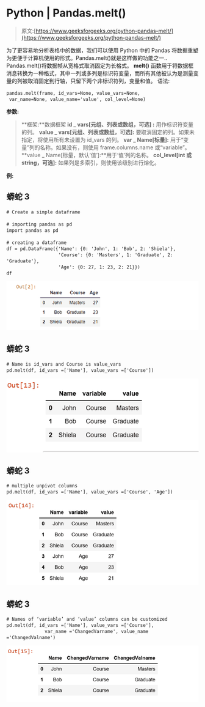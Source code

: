 # Python | Pandas.melt()

> 原文:[https://www.geeksforgeeks.org/python-pandas-melt/](https://www.geeksforgeeks.org/python-pandas-melt/)

为了更容易地分析表格中的数据，我们可以使用 Python 中的 Pandas 将数据重塑为更便于计算机使用的形式。Pandas.melt()就是这样做的功能之一..
Pandas.melt()将数据帧从宽格式取消固定为长格式。
**melt()** 函数用于将数据框消息转换为一种格式，其中一列或多列是标识符变量，而所有其他被认为是测量变量的列被取消固定到行轴，只留下两个非标识符列，变量和值。
语法:

```
pandas.melt(frame, id_vars=None, value_vars=None,
 var_name=None, value_name='value', col_level=None)
```

**参数:**

> **框架:**数据框架
> **id _ vars[元组、列表或数组，可选] :** 用作标识符变量的列。
> **value _ vars[元组、列表或数组，可选]:** 要取消固定的列。如果未指定，将使用所有未设置为 id_vars 的列。
> **var _ Name[标量]:** 用于“变量”列的名称。如果没有，则使用 frame.columns.name 或“variable”。
> **value _ Name[标量，默认‘值’]:**用于‘值’列的名称。
> **col_level[int 或 string，可选]:** 如果列是多索引，则使用该级别进行熔化。

**例:**

## 蟒蛇 3

```
# Create a simple dataframe

# importing pandas as pd
import pandas as pd

# creating a dataframe
df = pd.DataFrame({'Name': {0: 'John', 1: 'Bob', 2: 'Shiela'},
                   'Course': {0: 'Masters', 1: 'Graduate', 2: 'Graduate'},
                   'Age': {0: 27, 1: 23, 2: 21}})
df
```

![](img/e96f8ddc53c7296c8afc91d730e4f0da.png)

## 蟒蛇 3

```
# Name is id_vars and Course is value_vars
pd.melt(df, id_vars =['Name'], value_vars =['Course'])
```

![](img/0fb120872572f2e51a771fa8dbe0cfdf.png)

## 蟒蛇 3

```
# multiple unpivot columns
pd.melt(df, id_vars =['Name'], value_vars =['Course', 'Age'])
```

![](img/d284c5972cb8f85e98e83fc3c63ef2ab.png)

## 蟒蛇 3

```
# Names of ‘variable’ and ‘value’ columns can be customized
pd.melt(df, id_vars =['Name'], value_vars =['Course'],
              var_name ='ChangedVarname', value_name ='ChangedValname')
```

![](img/15aa9c4872e232b46d13e311a506cbc1.png)